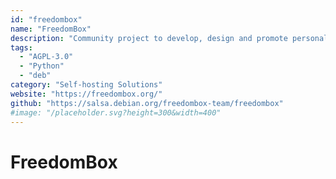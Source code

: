 ```yaml
---
id: "freedombox"
name: "FreedomBox"
description: "Community project to develop, design and promote personal servers running free software for private, personal, communications."
tags:
  - "AGPL-3.0"
  - "Python"
  - "deb"
category: "Self-hosting Solutions"
website: "https://freedombox.org/"
github: "https://salsa.debian.org/freedombox-team/freedombox"
#image: "/placeholder.svg?height=300&width=400"
---
```


# FreedomBox
